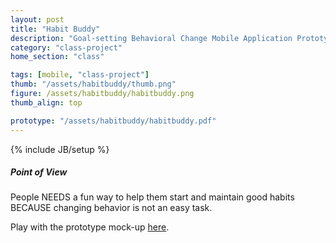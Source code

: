 ```yaml
---
layout: post
title: "Habit Buddy"
description: "Goal-setting Behavioral Change Mobile Application Prototype."
category: "class-project"
home_section: "class"

tags: [mobile, "class-project"]
thumb: "/assets/habitbuddy/thumb.png"
figure: /assets/habitbuddy/habitbuddy.png
thumb_align: top

prototype: "/assets/habitbuddy/habitbuddy.pdf"
---
```

{% include JB/setup %}

##### Point of View

People
NEEDS a fun way to help them start and maintain good habits
BECAUSE changing behavior is not an easy task.


Play with the prototype mock-up [here](/assets/habitbuddy/habitbuddy.pdf).